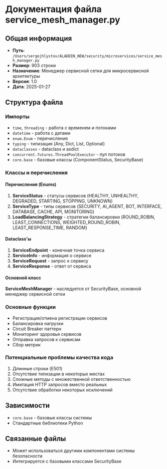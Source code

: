 # Документация файла service_mesh_manager.py

## Общая информация
- **Путь**: `/Users/sergejhlystov/ALADDIN_NEW/security/microservices/service_mesh_manager.py`
- **Размер**: 903 строки
- **Назначение**: Менеджер сервисной сетки для микросервисной архитектуры
- **Версия**: 1.0
- **Дата**: 2025-01-27

## Структура файла

### Импорты
- `time`, `threading` - работа с временем и потоками
- `datetime` - работа с датами
- `enum.Enum` - перечисления
- `typing` - типизация (Any, Dict, List, Optional)
- `dataclasses` - dataclass и asdict
- `concurrent.futures.ThreadPoolExecutor` - пул потоков
- `core.base` - базовые классы (ComponentStatus, SecurityBase)

### Классы и перечисления

#### Перечисления (Enums)
1. **ServiceStatus** - статусы сервисов (HEALTHY, UNHEALTHY, DEGRADED, STARTING, STOPPING, UNKNOWN)
2. **ServiceType** - типы сервисов (SECURITY, AI_AGENT, BOT, INTERFACE, DATABASE, CACHE, API, MONITORING)
3. **LoadBalancingStrategy** - стратегии балансировки (ROUND_ROBIN, LEAST_CONNECTIONS, WEIGHTED_ROUND_ROBIN, LEAST_RESPONSE_TIME, RANDOM)

#### Dataclass'ы
1. **ServiceEndpoint** - конечная точка сервиса
2. **ServiceInfo** - информация о сервисе
3. **ServiceRequest** - запрос к сервису
4. **ServiceResponse** - ответ от сервиса

#### Основной класс
**ServiceMeshManager** - наследуется от SecurityBase, основной менеджер сервисной сетки

### Основные функции
- Регистрация/отмена регистрации сервисов
- Балансировка нагрузки
- Circuit Breaker паттерн
- Мониторинг здоровья сервисов
- Отправка запросов к сервисам
- Сбор метрик

### Потенциальные проблемы качества кода
1. Длинные строки (E501)
2. Отсутствие типизации в некоторых местах
3. Сложные методы с множественной ответственностью
4. Имитация HTTP запросов вместо реальных
5. Отсутствие обработки некоторых исключений

## Зависимости
- `core.base` - базовые классы системы
- Стандартные библиотеки Python

## Связанные файлы
- Может использоваться другими компонентами системы безопасности
- Интегрируется с базовыми классами SecurityBase